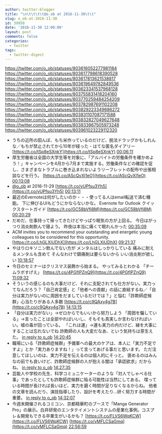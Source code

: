 ```yaml
---
author: twitter-blogger
title: "\n\t\t\t\t@o_ob at 2016-11-30\t\t"
slug: o_ob-at-2016-11-30
id: 39950
date: '2016-11-30 12:00:00'
layout: post
comments: false
categories:
  - twitter
tags:
  - twitter-digest
---
```


https://twitter.com/o_ob/statuses/803616052277981184 https://twitter.com/o_ob/statuses/803617798618390528 https://twitter.com/o_ob/statuses/803617813621538817 https://twitter.com/o_ob/statuses/803619649782849536 https://twitter.com/o_ob/statuses/803623341537968128 https://twitter.com/o_ob/statuses/803755831418204160 https://twitter.com/o_ob/statuses/803770259484254209 https://twitter.com/o_ob/statuses/803782987691102208 https://twitter.com/o_ob/statuses/803829223349686272 https://twitter.com/o_ob/statuses/803831107087171588 https://twitter.com/o_ob/statuses/803832827049627648 https://twitter.com/o_ob/statuses/803833967505973248 https://twitter.com/o_ob/statuses/803961023229112320  

*   うちの近所の田んぼ、もち米作っているのだけど、脱法ドラッグかもしれんな／もちが禁止されてから10年が経った - はてな匿名ダイアリー [https://t.co/tSp8eSXnkY](https://t.co/tSp8eSXnkY) [00:06:11](https://twitter.com/o_ob/statuses/803616052277981184)
*   厚生労働省は全国の大学生等を対象に、「アルバイトの労働条件を確かめよう！」キャンペーンを4月から7月まで実施する。労働条件などの確認を促し、さまざまなトラブルに巻き込まれないようリーフレットの配布や出張相談などを行う。 [https://t.co/AScQvXl1eO](https://t.co/AScQvXl1eO) [00:13:08](https://twitter.com/o_ob/statuses/803617798618390528)
*   [@o_ob](https://twitter.com/o_ob) at 2016-11-29 [https://t.co/vUPfsu3Yh5](https://t.co/vUPfsu3Yh5) [00:13:11](https://twitter.com/o_ob/statuses/803617813621538817)
*   最近のEvernoteは何がしたいのか・・・使ってる人はemail転送で済む機能。 下に伸びるUIもどうにかならないかな。 Evernote for Outlook クイックスタートガイド [https://t.co/GC58bVfj8M](https://t.co/GC58bVfj8M) [00:20:29](https://twitter.com/o_ob/statuses/803619649782849536)
*   だめだ、仕事持って帰ってきたけどやっぱり眠気の方が上回る。 今日はがっつり消炎剤飲んで寝よう。 昨夜は本当に痛くて眠れんかった [00:35:09](https://twitter.com/o_ob/statuses/803623341537968128)
*   ACM invites you to recommend your outstanding and energetic young colleagues to be considered for this opportunity. [https://t.co/LhGLXiUDhX](https://t.co/LhGLXiUDhX) [09:21:37](https://twitter.com/o_ob/statuses/803755831418204160)
*   やはりロキソニン飲んでない方が メンタルはしっかりしている 痛みに耐えるメンタルも含めて そんなわけで鎮痛剤は要らないから いい消炎剤が欲しい [10:18:57](https://twitter.com/o_ob/statuses/803770259484254209)
*   今日のセミナーはクリスマス装飾から始まる。 やってみるとわかる 「チームラボすげえ」 [https://t.co/4PGfIPZnQ9](https://t.co/4PGfIPZnQ9) [11:09:32](https://twitter.com/o_ob/statuses/803782987691102208)
*   そういうの感じるのも大事だけど、それに支配されても仕方がない。実力ってなんだろう？「自己肯定感」と「他者への貢献」の話に直結するね／「自分は実力がないのに周囲をだましているだけでは？」と悩む「詐欺師症候群」心当たりがある人多数 [https://t.co/c9QAxy4g7B](https://t.co/c9QAxy4g7B) [14:13:15](https://twitter.com/o_ob/statuses/803829223349686272)
*   「自分は実力がない」→ゼロからでもいいから努力しよう 「周囲を騙している」→言ったことは全部やればいいし、そもそも真実しか言わなければいい。嘘の毒が回っている。 「これは運」→運も実力の内だけど、縁を大事にすることは忘れないでね 詐欺師の人も大変だなあ、という気持ちは芽生えた。 [in reply to o_ob](https://twitter.com/o_ob/statuses/803829223349686272) [14:20:45](https://twitter.com/o_ob/statuses/803831107087171588)
*   職場にいる「詐欺師症候群」予備軍への最大のケアは、本人に「実力不足ですよ」とか「実力ありますね！」って言ってあげる事だと思います。 ただ注意してほしいのは、実力不足を伝えるのは個人的にそっと。 褒めるのはみんなの前でも良いけど、詐欺師症候群の人が抱える闇は「承認欲求」だからね。 [in reply to o_ob](https://twitter.com/o_ob/statuses/803831107087171588) [14:27:35](https://twitter.com/o_ob/statuses/803832827049627648)
*   芸能人や学校の先生、科学コミュニケーターのような「対人でしゃべる仕事」であったとしても詐欺師症候群に陥る可能性は当然にしてある。 喋っている時間が長ければ長いほど、実力を磨く時間が足りなくなるからね。 他者の文章を読んだり、演技指導したり、設計を考えたり…研く努力する時間が重要。 [in reply to o_ob](https://twitter.com/o_ob/statuses/803829223349686272) [14:32:07](https://twitter.com/o_ob/statuses/803833967505973248)
*   今週末開催されるコミコン、京都精華町のブースで「Manga Generator Pro」の展示。白井研発のエンタテイメントシステムの産業化事例。コスプレ＆開発もできる卒業生がいるかも？ [https://t.co/FLVS6WqKCW](https://t.co/FLVS6WqKCW) [https://t.co/vMFLCSaGmq](https://t.co/vMFLCSaGmq) [22:56:59](https://twitter.com/o_ob/statuses/803961023229112320)